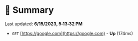 # 📖 Summary
Last updated: **6/15/2023, 5:13:32 PM**

- `GET` [https://google.com](https://google.com) - **Up** (174ms)
